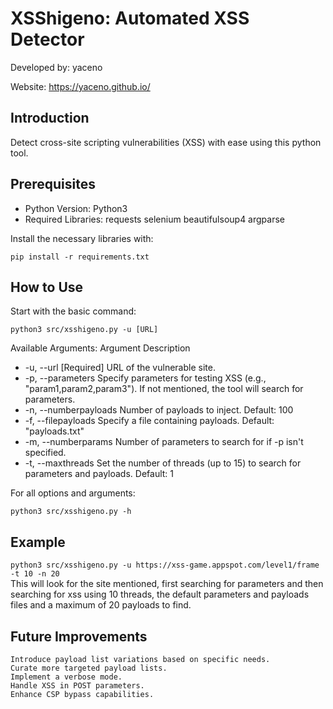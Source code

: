 # XSShigeno: Automated XSS Detector

Developed by: yaceno  

Website: https://yaceno.github.io/

## Introduction

Detect cross-site scripting vulnerabilities (XSS) with ease using this python tool.

## Prerequisites
- Python Version: Python3
- Required Libraries:
        requests
        selenium
        beautifulsoup4
        argparse

Install the necessary libraries with:

`pip install -r requirements.txt`

## How to Use

Start with the basic command:

`python3 src/xsshigeno.py -u [URL]`

Available Arguments:
Argument	Description
- -u, --url	[Required] URL of the vulnerable site.
- -p, --parameters	Specify parameters for testing XSS (e.g., "param1,param2,param3"). If not mentioned, the tool will search for parameters.
- -n, --numberpayloads	Number of payloads to inject. Default: 100
- -f, --filepayloads	Specify a file containing payloads. Default: "payloads.txt"
- -m, --numberparams	Number of parameters to search for if -p isn't specified.
- -t, --maxthreads	Set the number of threads (up to 15) to search for parameters and payloads. Default: 1

For all options and arguments:

`python3 src/xsshigeno.py -h`

## Example 
`python3 src/xsshigeno.py -u https://xss-game.appspot.com/level1/frame -t 10 -n 20`  
This will look for the site mentioned, first searching for parameters and then searching for xss using 10 threads, the default parameters and payloads files and a maximum of 20 payloads to find.

## Future Improvements

    Introduce payload list variations based on specific needs.
    Curate more targeted payload lists.
    Implement a verbose mode.
    Handle XSS in POST parameters.
    Enhance CSP bypass capabilities.
